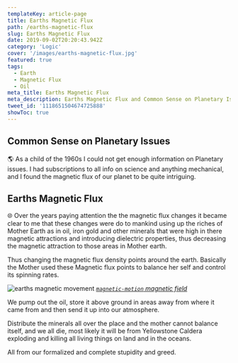 ```yaml
---
templateKey: article-page
title: Earths Magnetic Flux
path: /earths-magnetic-flux
slug: Earths Magnetic Flux
date: 2019-09-02T20:20:43.942Z
category: 'Logic'
cover: '/images/earths-magnetic-flux.jpg'
featured: true
tags:
  - Earth
  - Magnetic Flux
  - Oil
meta_title: Earths Magnetic Flux
meta_description: Earths Magnetic Flux and Common Sense on Planetary Issues
tweet_id: '1118651504674725888'
showToc: true
---
```


## Common Sense on Planetary Issues

🌎 As a child of the 1960s I could not get enough information on Planetary issues.
I had subscriptions to all info on science and anything mechanical, and I found the magnetic flux of our planet to be quite intriguing.

## Earths Magnetic Flux

🌐 Over the years paying attention the the magnetic flux changes it became clear to me that these changes were do to mankind using up the riches of Mother Earth as in oil, iron gold and other minerals that were high in there magnetic attractions and introducing dielectric properties, thus decreasing the magnetic attraction to those areas in Mother earth.

Thus changing the magnetic flux density points around the earth. Basically the Mother used these Magnetic flux points to balance her self and control its spinning rates.

![earths magnetic movement](/img/magnetic-motion.jpg "earths magnetic movement")
_[`magnetic-motion` magnetic field](https://www.nature.com/articles/d41586-019-00007-1)_

We pump out the oil, store it above ground in areas away from where it came from and then send it up into our atmosphere.

Distribute the minerals all over the place and the mother cannot balance itself, and we all die, most likely it will be from Yellowstone Caldera exploding and killing all living things on land and in the oceans.

All from our formalized and complete stupidity and greed.
